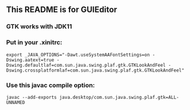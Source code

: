 
## This README is for GUIEditor

### GTK works with JDK11

### Put in your .xinitrc:
```
export _JAVA_OPTIONS="-Dawt.useSystemAAFontSettings=on -Dswing.aatext=true -Dswing.defaultlaf=com.sun.java.swing.plaf.gtk.GTKLookAndFeel -Dswing.crossplatformlaf=com.sun.java.swing.plaf.gtk.GTKLookAndFeel"
```

### Use this javac compile option:
```
javac --add-exports java.desktop/com.sun.java.swing.plaf.gtk=ALL-UNNAMED
```
